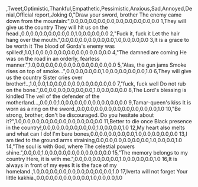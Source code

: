 ,Tweet,Optimistic,Thankful,Empathetic,Pessimistic,Anxious,Sad,Annoyed,Denial,Official report,Joking
0,"Draw your sword, brother The enemy came down from the mountain:",0.0,0.0,0.0,0.0,0.0,0.0,0.0,0.0,0.0,0.0
1,They will give us the country They will hit us on the head.,0.0,0.0,0.0,0.0,0.0,0.0,1.0,0.0,0.0,0.0
2,"Fuck it, fuck it Let the hair hang over the mouth.",0.0,0.0,0.0,0.0,0.0,0.0,1.0,0.0,0.0,0.0
3,It is a grace to be worth it The blood of Gorda's enemy was spilled!,1.0,1.0,0.0,0.0,0.0,0.0,0.0,0.0,0.0,0.0
4,"The damned are coming He was on the road in an orderly, fearless manner.",1.0,0.0,0.0,0.0,0.0,0.0,0.0,0.0,0.0,0.0
5,"Alas, the gun jams Smoke rises on top of smoke...",0.0,0.0,0.0,0.0,1.0,0.0,0.0,0.0,0.0,1.0
6,They will give us the country Sister cries over brother!..,1.0,0.0,1.0,0.0,0.0,0.0,0.0,0.0,0.0,0.0
7,"fuck, fuck well Do not rub on the bone.",0.0,0.0,0.0,0.0,0.0,0.0,1.0,0.0,0.0,0.0
8,The Lord's blessing is kindled The veil of the defender of the motherland...,0.0,0.0,1.0,0.0,0.0,0.0,0.0,0.0,0.0,0.0
9,Tamar-queen's kiss It is worn as a ring on the sword.,0.0,0.0,0.0,0.0,0.0,0.0,0.0,0.0,0.0,1.0
10,"Be strong, brother, don't be discouraged. Do you hesitate about it?",1.0,0.0,0.0,0.0,0.0,0.0,0.0,0.0,0.0,0.0
11,Better to die once Black presence in the country!,0.0,0.0,0.0,0.0,0.0,0.0,1.0,0.0,0.0,1.0
12,My heart also melts and what can I do! I'm bare bones,0.0,0.0,0.0,0.0,0.0,1.0,0.0,0.0,0.0,0.0
13,I am tied to the ground arms straining,0.0,0.0,0.0,0.0,0.0,0.0,1.0,0.0,0.0,1.0
14,"The soul is with God, where The celestial powers shine.",0.0,0.0,1.0,0.0,0.0,0.0,0.0,0.0,0.0,0.0
15,"The memory belongs to my country Here, it is with me.",0.0,0.0,0.0,0.0,0.0,1.0,0.0,0.0,0.0,1.0
16,It is always in front of my eyes It is the face of my homeland.,1.0,0.0,0.0,0.0,0.0,0.0,0.0,0.0,0.0,1.0
17,Iverta will not forget Your little kakhia.,0.0,0.0,0.0,0.0,0.0,0.0,1.0,0.0,0.0,1.0
